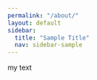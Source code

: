 ```yaml
---
permalink: "/about/"
layout: default
sidebar:
  title: "Sample Title"
  nav: sidebar-sample
---
```


my text


